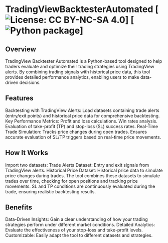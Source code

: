 # TradingViewBacktesterAutomated [![License: CC BY-NC-SA 4.0](https://img.shields.io/badge/License-CC_BY--NC--SA_4.0-lightgrey.svg)] [![Python package](https://github.com/Akinzou/TradingViewBacktesterAutomated/actions/workflows/python-app.yml/badge.svg)]

## Overview
TradingView Backtester Automated is a Python-based tool designed to help traders evaluate and optimize their trading strategies using TradingView alerts. By combining trading signals with historical price data, this tool provides detailed performance analytics, enabling users to make data-driven decisions.

## Features
Backtesting with TradingView Alerts: Load datasets containing trade alerts (entry/exit points) and historical price data for comprehensive backtesting.
Key Performance Metrics:
Profit and loss calculations.
Win rates analysis.
Evaluation of take-profit (TP) and stop-loss (SL) success rates.
Real-Time Trade Simulation:
Tracks price changes during open trades.
Ensures accurate evaluation of SL/TP triggers based on real-time price movements.
## How It Works
Import two datasets:
Trade Alerts Dataset: Entry and exit signals from TradingView alerts.
Historical Price Dataset: Historical price data to simulate price changes during trades.
The tool combines these datasets to simulate trades over time, checking for open positions and tracking price movements.
SL and TP conditions are continuously evaluated during the trade, ensuring realistic backtesting results.
## Benefits
Data-Driven Insights: Gain a clear understanding of how your trading strategies perform under different market conditions.
Detailed Analytics: Evaluate the effectiveness of your stop-loss and take-profit levels.
Customizable: Easily adapt the tool to different datasets and strategies.
